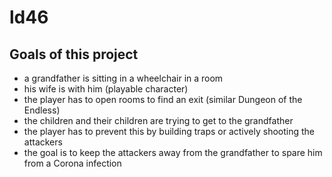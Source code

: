 ld46
===============

Goals of this project
---------------
- a grandfather is sitting in a wheelchair in a room
- his wife is with him (playable character)
- the player has to open rooms to find an exit (similar Dungeon of the Endless)
- the children and their children are trying to get to the grandfather
- the player has to prevent this by building traps or actively shooting the attackers
- the goal is to keep the attackers away from the grandfather to spare him from a Corona infection
